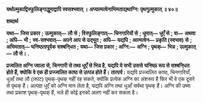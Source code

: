 **यथोल्मुकाद्विस्फुलिङ्गाद्धूमाद्वापि स्वसश्भवात् ।** **अप्यात्मत्वेनाभिमताद्यथाग्नि: पृथगुल्मुकात् ॥ ४०॥** 

**शब्दार्थ** 

**यथा—** **जिस प्रकार** **; उल्मुकात्—** **लौ से** **; विस्फुलिङ्गात्—** **चिनगारियों से** **; धूमात्—** **धुएँ से** **; वा—** **अथवा** **; अपि—** **भी** **;** **स्व-सश्भवात्—** **अपने आप से उद्भूत** **; अपि—** **यद्यपि** **; आत्मत्वेन—** **प्रकृति (स्वभाव) से** **; अभिमतात्—** **घनिष्ठतापूर्वक सश्बनि्धत** **; यथा—** **जिस प्रकार** **; अग्नि:—** **अग्नि** **; पृथक्—** **भिन्न** **; उल्मुकात्—** **लौ से।** **.** 

**प्रज्वलित अग्नि ज्वाला से, चिनगारी से तथा धुएँ से भिन्न है, यद्यपि ये सभी उससे** **घनिष्ठï रूप से सश्बनि्धत होते हैं, क्योकि वे एक ही प्रज्ज्वलित काष्ठ से उत्पन्न होते हैं।** **तात्पर्य :** यद्यपि प्रज्ज्वलित काष्ठ, चिनगारियाँ, धुआँ तथा लौ (लपट) पृथक्-पृथक् नहीं रह सकते, क्योंकि प्रत्येक अग्नि का अंशरूप है फिर भी वे एक दूसरे से पृथक् हैं। अल्पज्ञ धुएँ को अग्नि मान लेता है, यद्यपि अग्नि तथा धुआँ सर्वथा पृथक् हैं। अग्नि की उष्मा तथा प्रकाश पृथक्-पृथक् हैं, भले ही कोई इनको अलग नहीं कर सकता है।  
